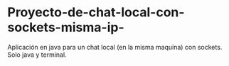 # Proyecto-de-chat-local-con-sockets-misma-ip-
Aplicación en java para un chat local (en la misma maquina) con sockets. Solo java y terminal.

